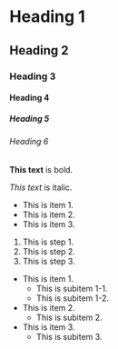 # Heading 1
## Heading 2
### Heading 3
#### Heading 4
##### Heading 5
###### Heading 6

**This text** is bold.

*This text* is italic.

* This is item 1.
* This is item 2.
* This is item 3.

1. This is step 1.
2. This is step 2.
3. This is step 3.

* This is item 1.
  * This is subitem 1-1.
  * This is subitem 1-2.
* This is item 2.
  * This is subitem 2.
* This is item 3.
  * This is subitem 3.



